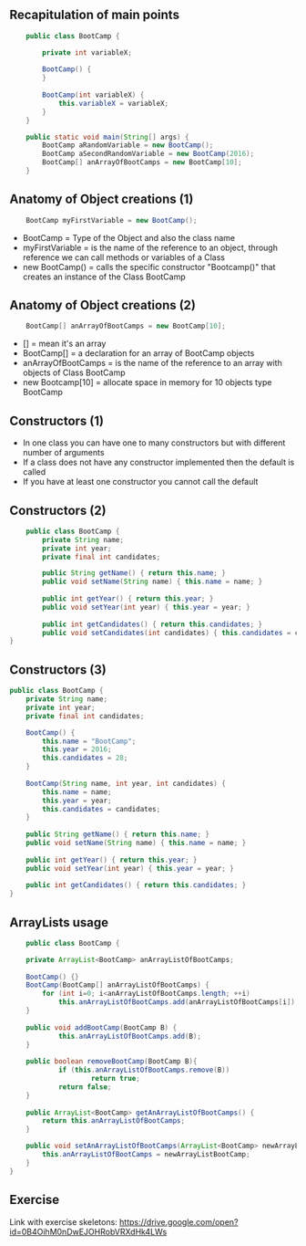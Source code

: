 ## Recapitulation of main points

```java
	public class BootCamp {

		private int variableX;	
		
		BootCamp() {
		}
	
		BootCamp(int variableX) {
			this.variableX = variableX;	
		}	
	}
```

```java
	public static void main(String[] args) {
		BootCamp aRandomVariable = new BootCamp();
		BootCamp aSecondRandomVariable = new BootCamp(2016);
		BootCamp[] anArrayOfBootCamps = new BootCamp[10];
	}
```


## Anatomy of Object creations (1)
```java
	BootCamp myFirstVariable = new BootCamp();
```
* BootCamp = Type of the Object and also the class name
* myFirstVariable = is the name of the reference to an object, through reference we can call methods or variables of a Class
* new BootCamp() = calls the specific constructor "Bootcamp()" that creates an instance of the Class BootCamp


## Anatomy of Object creations (2)
```java
	BootCamp[] anArrayOfBootCamps = new BootCamp[10];
```
* [] = mean it's an array
* BootCamp[] = a declaration for an array of BootCamp objects
* anArrayOfBootCamps = is the name of the reference to an array with objects of Class BootCamp
* new Bootcamp[10] = allocate space in memory for 10 objects type BootCamp


## Constructors (1)
* In one class you can have one to many constructors but with different number of arguments
* If a class does not have any constructor implemented then the default is called 
* If you have at least one constructor you cannot call the default


## Constructors (2)
```java
	public class BootCamp {
		private String name;
		private int year;
		private final int candidates;

		public String getName() { return this.name; }
		public void setName(String name) { this.name = name; }
	
		public int getYear() { return this.year; }	
		public void setYear(int year) { this.year = year; }	
	
		public int getCandidates() { return this.candidates; }	
		public void setCandidates(int candidates) { this.candidates = candidates; }	
}
```


## Constructors (3)
```java
public class BootCamp {
	private String name;
	private int year;
	private final int candidates;

	BootCamp() {
		this.name = "BootCamp";
		this.year = 2016;
		this.candidates = 28;
	}
	
	BootCamp(String name, int year, int candidates) {
		this.name = name;
		this.year = year;
		this.candidates = candidates;
	}
	
	public String getName() { return this.name; }
	public void setName(String name) { this.name = name; }
	
	public int getYear() { return this.year; }	
	public void setYear(int year) { this.year = year; }	
	
	public int getCandidates() { return this.candidates; }	
}
```


## ArrayLists usage
```java
	public class BootCamp {

	private ArrayList<BootCamp> anArrayListOfBootCamps;
	
	BootCamp() {}
	BootCamp(BootCamp[] anArrayListOfBootCamps) {
		for (int i=0; i<anArrayListOfBootCamps.length; ++i)
			this.anArrayListOfBootCamps.add(anArrayListOfBootCamps[i]);
	}
	
	public void addBootCamp(BootCamp B) {
			this.anArrayListOfBootCamps.add(B);	
	}
	
	public boolean removeBootCamp(BootCamp B){
			if (this.anArrayListOfBootCamps.remove(B))
					return true;
			return false;
	}
	
	public ArrayList<BootCamp> getAnArrayListOfBootCamps() {
		return this.anArrayListOfBootCamps;
	}

	public void setAnArrayListOfBootCamps(ArrayList<BootCamp> newArrayListBootCamp) {
		this.anArrayListOfBootCamps = newArrayListBootCamp;
	}
}
```


## Exercise 
 Link with exercise skeletons: https://drive.google.com/open?id=0B4OihM0nDwEJOHRobVRXdHk4LWs






